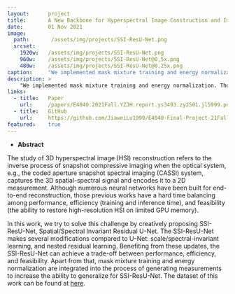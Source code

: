 ```yaml
---
layout:      project
title:       A New Backbone for Hyperspectral Image Construction and Improvement based on Mask Mixture Training and Energy Normalization
date:        01 Nov 2021
image:
  path:       /assets/img/projects/SSI-ResU-Net.png
  srcset:
    1920w:   /assets/img/projects/SSI-ResU-Net.png
    960w:    /assets/img/projects/SSI-ResU-Net@0,5x.png
    480w:    /assets/img/projects/SSI-ResU-Net@0,25x.png
caption:     "We implemented mask mixture training and energy normalization. Those two changes have been proved to successfully improve the robustness of the SSI-ResU-Net. Besides, a combination of those two modifications can further improve the generalizing ability of SSI-ResU-Net."
description: >
    "We implemented mask mixture training and energy normalization. Those two changes have been proved to successfully improve the robustness of the SSI-ResU-Net. Besides, a combination of those two modifications can further improve the generalizing ability of SSI-ResU-Net. "
links:
  - title:   Paper
    url:     /papers/E4040.2021Fall.YZJH.report.ys3493.zy2501.jl5999.pdf
  - title:   GitHub
    url:     https://github.com/JiaweiLu1999/E4040-Final-Project-21Fall
featured:    true
---
```


- **Abstract**

The study of 3D hyperspectral image (HSI) reconstruction refers to the inverse process of snapshot compressive imaging when the optical system, e.g., the coded aperture snapshot spectral imaging (CASSI) system, captures the 3D spatial-spectral signal and encodes it to a 2D measurement. Although numerous neural networks have been built for end-to-end reconstruction, those previous works have a hard time balancing among performance, efficiency (training and inference time), and feasibility (the ability to restore high-resolution HSI on limited GPU memory). 

In this work, we try to solve this challenge by creatively proposing SSI-ResU-Net, Spatial/Spectral Invariant Residual U-Net.  The SSI-ResU-Net makes several modifications compared to U-Net: scale/spectral-invariant learning, and nested residual learning.  Benefiting from these updates,  the SSI-ResU-Net can achieve a trade-off between performance, efficiency, and feasibility. Apart from that, mask mixture training and energy normalization are integrated into the process of generating measurements to increase the ability to generalize for SSI-ResU-Net. The dataset of this work can be found at [here](https://www1.cs.columbia.edu/CAVE/databases/multispectral/).